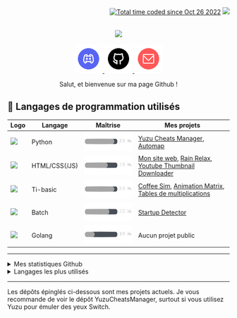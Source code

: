 <div align="right">
  <a href="https://wakatime.com/@2396d49b-6ea5-49cb-a528-ba685f8c7ae9"><img src="https://wakatime.com/badge/user/2396d49b-6ea5-49cb-a528-ba685f8c7ae9.svg" alt="Total time coded since Oct 26 2022" /></a>
  <a href="https://visitorbadge.io/status?path=https%3A%2F%2Fgithub.com%2FLuckyluka17"><img src="https://api.visitorbadge.io/api/visitors?path=https%3A%2F%2Fgithub.com%2FLuckyluka17&label=Visiteurs&countColor=%23263759&style=flat" /></a>
</div>
<br/>

<p align="center">
<img align="center" src="https://user-images.githubusercontent.com/63603989/179353810-db46461e-96c2-4508-8221-87fa32c975dc.png" width="60%">
<br><br>
<a href="https://discord.com/users/428193377863991296" target="_blank">
<code><img src="files/img/discord.png" width="64px"></code>
</a>
<a href="https://github.com/Luckyluka17" target="_blank">
<code><img src="files/img/github.png" width="64px"></code>
</a>
<a href="mailto:luckyluka17@hestiaprojects.fr" target="_blank">
<code><img src="files/img/mail.png" width="64px"></code>
</a>
</p>

<p align="center">
Salut, et bienvenue sur ma page Github !
</p>

## 🧪 Langages de programmation utilisés
| Logo | Langage | Maîtrise | Mes projets 
| --- | --- | --- | --- |
| <code><img src="https://cdn-icons-png.flaticon.com/512/5968/5968350.png" width="30px"></code> | Python | <img src="files\img\progressbar\py_bar.png"> | [Yuzu Cheats Manager](https://github.com/Luckyluka17/YuzuCheatsManager), [Automap](https://github.com/automap-organization) |
| <code><img src="https://cdn-icons-png.flaticon.com/512/5968/5968267.png" width="30px"></code> | HTML/CSS(/JS) | <img src="files\img\progressbar\web_bar.png">| [Mon site web](https://github.com/Luckyluka17/luckyluka17.github.io), [Rain Relax](https://github.com/Luckyluka17/rain-relax), [Youtube Thumbnail Downloader](https://github.com/Luckyluka17/YouTubeThumbnailDownloader) |
| <code><img src="https://education.ti.com/-/media/ti/education/images/activities/ti-codes/21172_ticodes_platformlanding_basiccircle.png?rev=ebde8d8f-55cb-4301-bb4b-9e8f7d034277&h=300&w=420&la=en&hash=13D83E746FA545A0BB1FF75DBFB85A991E7D27B9" width="30px"></code> | Ti-basic | <img src="files\img\progressbar\py_bar.png"> | [Coffee Sim](https://tiplanet.org/forum/archives_voir.php?id=2701529), [Animation Matrix](https://tiplanet.org/forum/archives_voir.php?id=2937710), [Tables de multiplications](https://tiplanet.org/forum/archives_voir.php?id=2948263) |
| <code><img src="https://cdn-icons-png.flaticon.com/512/5558/5558320.png" width="30px"></code> | Batch | <img src="files\img\progressbar\batch_bar.png"> | [Startup Detector](https://github.com/Luckyluka17/Startup-Detector) |
| <code><img src="https://cdn-icons-png.flaticon.com/512/919/919838.png" width="30px"></code> | Golang | <img src="files\img\progressbar\go_bar.png"> | Aucun projet public |

---

<details>
  <summary>Mes statistiques Github</summary>
    <p><img src="https://github-readme-stats.vercel.app/api?username=luckyluka17&show_icons=true&theme=dark&locale=fr&layout=compact"></p>
</details>
<details>
  <summary>Langages les plus utilisés</summary>
    <p><img src="https://github-readme-stats.vercel.app/api/top-langs/?username=luckyluka17&layout=compact&theme=dark"></p>
</details>

---

Les dépôts épinglés ci-dessous sont mes projets actuels. Je vous recommande de voir le dépôt YuzuCheatsManager, surtout si vous utilisez Yuzu pour émuler des yeux Switch.
